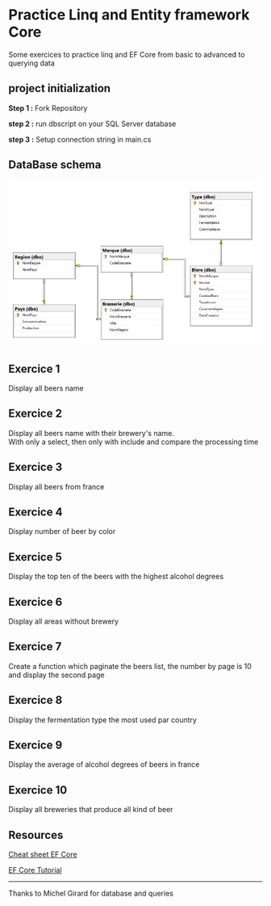 # Practice Linq and Entity framework Core

Some exercices to practice linq and EF Core from basic to advanced to querying data

## project initialization

**Step 1 :** Fork Repository

**step 2 :** run dbscript on your SQL Server database

**step 3 :** Setup connection string in main.cs

## DataBase schema

![alt text](https://github.com/LargeGaultier/PracticeLinqandEfCore/blob/master/PracticeLinqEfCore/DbSchema.png "DbSchema")

## Exercice 1 
Display all beers name

## Exercice 2
Display all beers name with their brewery's name.  
With only a select, then only with include and compare the processing time

## Exercice 3
Display all beers from france

## Exercice 4
Display number of beer by color

## Exercice 5
Display the top ten of the beers with the highest alcohol degrees

## Exercice 6
Display all areas without brewery

## Exercice 7
Create a function which paginate the beers list, the number by page is 10 and display the second page

## Exercice 8
Display the fermentation type the most used par country

## Exercice 9
Display the average of alcohol degrees of beers in france

## Exercice 10
Display all breweries that produce all kind of beer

## Resources

[Cheat sheet EF Core](https://gallery.mailchimp.com/659e2cbd2829799e7dc94ae35/files/5aa535aa-5f9f-4a7f-8d67-134479ef5a08/EF_Core_Cheat_Sheet.pdf)

[EF Core Tutorial](https://www.entityframeworktutorial.net/efcore/entity-framework-core.aspx)



---
Thanks to Michel Girard for database and queries
